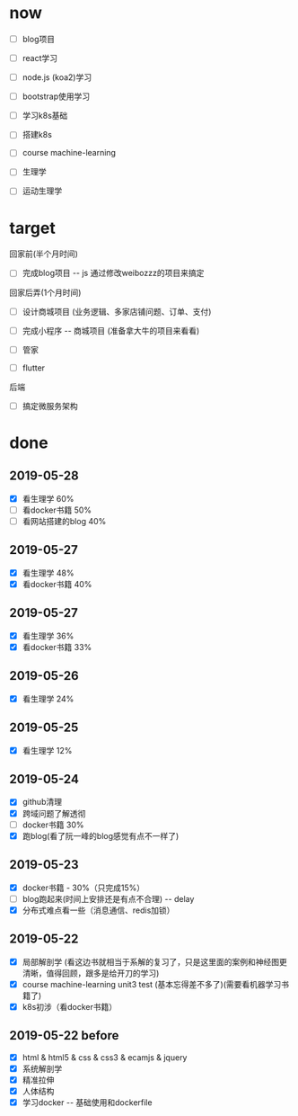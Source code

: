 # now
- [ ] blog项目
- [ ] react学习
- [ ] node.js (koa2)学习
- [ ] bootstrap使用学习

- [ ] 学习k8s基础
- [ ] 搭建k8s

- [ ] course machine-learning

- [ ] 生理学
- [ ] 运动生理学


# target 
回家前(半个月时间)
- [ ] 完成blog项目   -- js 通过修改weibozzz的项目来搞定

回家后弄(1个月时间)
- [ ] 设计商城项目   (业务逻辑、多家店铺问题、订单、支付)
- [ ] 完成小程序     -- 商城项目 (准备拿大牛的项目来看看)
- [ ] 管家

- [ ] flutter

后端
- [ ] 搞定微服务架构

# done
## 2019-05-28 
- [x] 看生理学 60%
- [ ] 看docker书籍 50% 
- [ ] 看网站搭建的blog 40%

## 2019-05-27 
- [x] 看生理学 48%
- [x] 看docker书籍 40% 

## 2019-05-27
- [x] 看生理学 36%
- [x] 看docker书籍 33%

## 2019-05-26
- [x] 看生理学 24%

## 2019-05-25
- [x] 看生理学 12%

## 2019-05-24
- [x] github清理
- [x] 跨域问题了解透彻
- [ ] docker书籍 30%
- [x] 跑blog(看了阮一峰的blog感觉有点不一样了)

## 2019-05-23
- [x] docker书籍 - 30%（只完成15%）
- [ ] blog跑起来(时间上安排还是有点不合理)  -- delay
- [x] 分布式难点看一些（消息通信、redis加锁）

## 2019-05-22  
- [x] 局部解剖学  (看这边书就相当于系解的复习了，只是这里面的案例和神经图更清晰，值得回顾，跟多是给开刀的学习)
- [x] course machine-learning unit3 test (基本忘得差不多了)(需要看机器学习书籍了)
- [x] k8s初涉（看docker书籍）

## 2019-05-22  before
- [x] html & html5 & css & css3 & ecamjs & jquery
- [x] 系统解剖学
- [x] 精准拉伸
- [x] 人体结构
- [x] 学习docker  -- 基础使用和dockerfile
